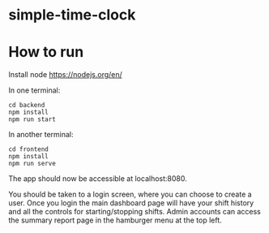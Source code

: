 # simple-time-clock


# How to run

Install node https://nodejs.org/en/

In one terminal:
```
cd backend
npm install
npm run start
```

In another terminal:
```
cd frontend
npm install
npm run serve
```

The app should now be accessible at localhost:8080.

You should be taken to a login screen, where you can choose to create a user.
Once you login the main dashboard page will have your shift history and all the controls for starting/stopping shifts.
Admin accounts can access the summary report page in the hamburger menu at the top left.
